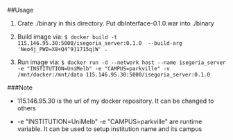 ##Usage

1. Crate ./binary in this directory. Put dbInterface-0.1.0.war into ./binary

2. Build image via: ``$ docker build -t 115.146.95.30:5000/isegoria_server:0.1.0  --build-arg 'Neo4j_PWD=X8+Q4^9]1715q|W' .``

3. Run image via: ``$ docker run -d --network host --name isegoria_server -e "INSTITUTION=UniMelb" -e "CAMPUS=parkville" -v /mnt/docker:/mnt/data 115.146.95.30:5000/isegoria_server:0.1.0``

###Note

- 115.146.95.30 is the url of my docker repository. It can be changed to others

- -e "INSTITUTION=UniMelb" -e "CAMPUS=parkville" are runtime variable. It can be used to setup institution name and its campus